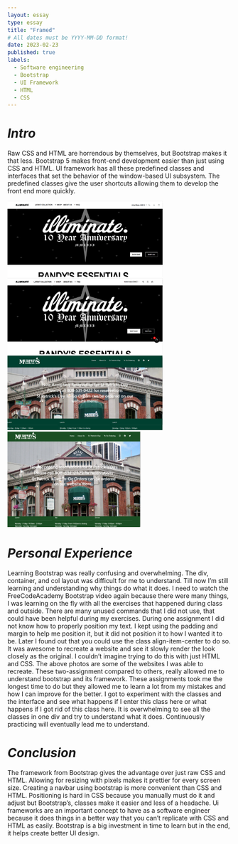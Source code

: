 ```yaml
---
layout: essay
type: essay
title: "Framed"
# All dates must be YYYY-MM-DD format!
date: 2023-02-23
published: true
labels:
  - Software engineering
  - Bootstrap
  - UI Framework
  - HTML
  - CSS
---
```



# ***Intro***
Raw CSS and HTML are horrendous by themselves, but Bootstrap makes it that less. Bootstrap 5 makes front-end development easier than just using CSS and HTML. UI framework has all these predefined classes and interfaces that set the behavior of the window-based UI subsystem. The predefined classes give the user shortcuts allowing them to develop the front end more quickly. 
<div class= "align-items">
<img width="350px" class="rounded float-start pe-4" src="../img/recreatedIlliminate.png">
<img width="350px" class="rounded float-start pe-4" src="../img/illiminate.png">
<img width="350px" class="rounded float-start pe-4" src="../img/recreatedMurphy.png">
<img width="300px" class="rounded float-start pe-4" src="../img/murphy.png">
  </div>

# ***Personal Experience***
Learning Bootstrap was really confusing and overwhelming. The div, container, and col layout was difficult for me to understand. Till now I’m still learning and understanding why things do what it does. I need to watch the FreeCodeAcademy Bootstrap video again because there were many things, I was learning on the fly with all the exercises that happened during class and outside. There are many unused commands that I did not use, that could have been helpful during my exercises. During one assignment I did not know how to properly position my text. I kept using the padding and margin to help me position it, but it did not position it to how I wanted it to be. Later I found out that you could use the class align-item-center to do so.  It was awesome to recreate a website and see it slowly render the look closely as the original. I couldn’t imagine trying to do this with just HTML and CSS. The above photos are some of the websites I was able to recreate. These two-assignment compared to others, really allowed me to understand bootstrap and its framework. These assignments took me the longest time to do but they allowed me to learn a lot from my mistakes and how I can improve for the better. I got to experiment with the classes and the interface and see what happens if I enter this class here or what happens if I got rid of this class here. It is overwhelming to see all the classes in one div and try to understand what it does.  Continuously practicing will eventually lead me to understand.
# ***Conclusion***
The framework from Bootstrap gives the advantage over just raw CSS and HTML.  Allowing for resizing with pixels makes it prettier for every screen size. Creating a navbar using bootstrap is more convenient than CSS and HTML. Positioning is hard in CSS because you manually must do it and adjust but Bootstrap’s, classes make it easier and less of a headache.  Ui frameworks are an important concept to have as a software engineer because it does things in a better way that you can’t replicate with CSS and HTML as easily. Bootstrap is a big investment in time to learn but in the end, it helps create better UI design.
  
